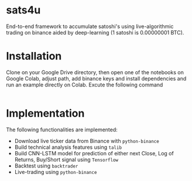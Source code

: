 # sats4u

End-to-end framework to accumulate satoshi's using live-algorithmic trading on binance aided by deep-learning (1 satoshi is 0.00000001 BTC).


# Installation
Clone on your Google Drive directory, then open one of the notebooks on Google Colab, adjust path, add binance keys and install dependencies and run an example directly on Colab.
Excute the following command
```! pip install -r requirements.txt
```

# Implementation
The following functionalities are implemented:
* Download live ticker data from Binance with ```python-binance```
* Build technical analysis features using ```talib```
* Build CNN-LSTM model for prediction of either next Close, Log of Returns, Buy/Short signal using ```Tensorflow```
* Backtest using ```backtrader```
* Live-trading using ```python-binance```
